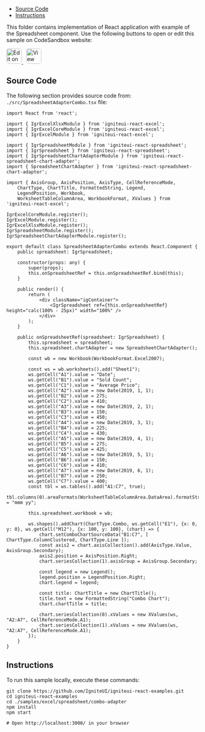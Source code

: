 <!-- WARNING Do not change this file because it wil be auto re-generated from template file: -->
<!-- https://github.com/IgniteUI/igniteui-react-examples/tree/master/sample-template-files/ReadMe.md -->

<!-- ## Table of Contents -->
<!-- - [Sample Preview](#Sample-Preview) -->
- [Source Code](#Source-Code)
- [Instructions](#Instructions)

This folder contains implementation of React application with example of the Spreadsheet component. Use the following buttons to open or edit this sample on CodeSandbox website:

<!-- [Spreadsheet](https://infragistics.com/Reactsite/components/spreadsheet.html) -->

<html lang="en" xmlns="http://www.w3.org/1999/xhtml">
    <body>
        <a target="_blank" href="https://codesandbox.io/s/github/IgniteUI/igniteui-react-examples/tree/master/samples/excel/spreadsheet/combo-adapter?fontsize=14&hidenavigation=1&theme=dark&view=preview&file=/src/SpreadsheetAdapterCombo.tsx" rel="noopener noreferrer">
            <img height="40px" style="border-radius: 0.3rem" alt="Edit on CodeSandbox" src="https://static.infragistics.com/xplatform/images/sandbox/edit.png"/>
        </a>
        <!-- <a target="_blank"
href="https://codesandbox.io/s/github/IgniteUI/igniteui-react-examples/tree/master/samples/maps/geo-map/binding-csv-points?fontsize=14&hidenavigation=1&theme=dark&view=preview">
            <img alt="Edit Sample" src="https://codesandbox.io/static/img/play-codesandbox.svg"/>
        </a> -->
        <a target="_blank" style="margin-left: 0.5rem"
href="https://codesandbox.io/embed/github/IgniteUI/igniteui-react-examples/tree/master/samples/excel/spreadsheet/combo-adapter?fontsize=14&hidenavigation=1&theme=dark&view=preview&file=/src/SpreadsheetAdapterCombo.tsx">
            <img height="40px" style="border-radius: 0.3rem" alt="View on CodeSandbox" src="https://static.infragistics.com/xplatform/images/sandbox/view.png"/>
        </a>
        <!-- <a target="_blank"
href="https://codesandbox.io/embed/github/IgniteUI/igniteui-react-examples/tree/master/samples/maps/geo-map/binding-csv-points?fontsize=14&hidenavigation=1&theme=dark&view=preview">
            <img alt="View on CodeSandbox" src="https://static.infragistics.com/xplatform/images/sandbox/view.png"/>
        </a>
https://codesandbox.io/embed/react-treemap-overview-rtb45
https://codesandbox.io/static/img/play-codesandbox.svg
https://codesandbox.io/embed/react-treemap-overview-rtb45?view=browser -->
    </body>
</html>

<!-- ## Sample Preview -->

<!-- <iframe
  src="https://codesandbox.io/embed/github/IgniteUI/igniteui-react-examples/tree/master/samples/excel/spreadsheet/combo-adapter?fontsize=14&hidenavigation=1&theme=dark&view=preview&file=/src/SpreadsheetAdapterCombo.tsx"
  style="width:100%; height:400px; border:0; border-radius: 4px; overflow:hidden;"
  allow="accelerometer; ambient-light-sensor; camera; encrypted-media; geolocation; gyroscope; hid; microphone; midi; payment; usb; vr"
  sandbox="allow-forms allow-modals allow-popups allow-presentation allow-same-origin allow-scripts"
></iframe> -->

## Source Code

The following section provides source code from:
`./src/SpreadsheetAdapterCombo.tsx` file:

```tsx
import React from 'react';

import { IgrExcelXlsxModule } from 'igniteui-react-excel';
import { IgrExcelCoreModule } from 'igniteui-react-excel';
import { IgrExcelModule } from 'igniteui-react-excel';

import { IgrSpreadsheetModule } from 'igniteui-react-spreadsheet';
import { IgrSpreadsheet } from 'igniteui-react-spreadsheet';
import { IgrSpreadsheetChartAdapterModule } from 'igniteui-react-spreadsheet-chart-adapter';
import { SpreadsheetChartAdapter } from 'igniteui-react-spreadsheet-chart-adapter';

import { AxisGroup, AxisPosition, AxisType, CellReferenceMode,
    ChartType, ChartTitle, FormattedString, Legend,
    LegendPosition, Workbook,
    WorksheetTableColumnArea, WorkbookFormat, XValues } from 'igniteui-react-excel';

IgrExcelCoreModule.register();
IgrExcelModule.register();
IgrExcelXlsxModule.register();
IgrSpreadsheetModule.register();
IgrSpreadsheetChartAdapterModule.register();

export default class SpreadsheetAdapterCombo extends React.Component {
    public spreadsheet: IgrSpreadsheet;

    constructor(props: any) {
        super(props);
        this.onSpreadsheetRef = this.onSpreadsheetRef.bind(this);
    }

    public render() {
        return (
            <div className="igContainer">
                <IgrSpreadsheet ref={this.onSpreadsheetRef} height="calc(100% - 25px)" width="100%" />
            </div>
        );
    }

    public onSpreadsheetRef(spreadsheet: IgrSpreadsheet) {
        this.spreadsheet = spreadsheet;
        this.spreadsheet.chartAdapter = new SpreadsheetChartAdapter();

        const wb = new Workbook(WorkbookFormat.Excel2007);

        const ws = wb.worksheets().add("Sheet1");
        ws.getCell("A1").value = "Date";
        ws.getCell("B1").value = "Sold Count";
        ws.getCell("C1").value = "Average Price";
        ws.getCell("A2").value = new Date(2019, 1, 1);
        ws.getCell("B2").value = 275;
        ws.getCell("C2").value = 410;
        ws.getCell("A3").value = new Date(2019, 2, 1);
        ws.getCell("B3").value = 150;
        ws.getCell("C3").value = 450;
        ws.getCell("A4").value = new Date(2019, 3, 1);
        ws.getCell("B4").value = 225;
        ws.getCell("C4").value = 430;
        ws.getCell("A5").value = new Date(2019, 4, 1);
        ws.getCell("B5").value = 275;
        ws.getCell("C5").value = 425;
        ws.getCell("A6").value = new Date(2019, 5, 1);
        ws.getCell("B6").value = 150;
        ws.getCell("C6").value = 410;
        ws.getCell("A7").value = new Date(2019, 6, 1);
        ws.getCell("B7").value = 250;
        ws.getCell("C7").value = 400;
        const tbl = ws.tables().add("A1:C7", true);
        tbl.columns(0).areaFormats(WorksheetTableColumnArea.DataArea).formatString = "mmm yy";

        this.spreadsheet.workbook = wb;

        ws.shapes().addChart(ChartType.Combo, ws.getCell("E1"), {x: 0, y: 0}, ws.getCell("M12"), {x: 100, y: 100}, (chart) => {
            chart.setComboChartSourceData("B1:C7", [ ChartType.ColumnClustered, ChartType.Line ]);
            const axis2 = chart.axisCollection().add(AxisType.Value, AxisGroup.Secondary);
            axis2.position = AxisPosition.Right;
            chart.seriesCollection(1).axisGroup = AxisGroup.Secondary;

            const legend = new Legend();
            legend.position = LegendPosition.Right;
            chart.legend = legend;

            const title: ChartTitle = new ChartTitle();
            title.text = new FormattedString("Combo Chart");
            chart.chartTitle = title;

            chart.seriesCollection(0).xValues = new XValues(ws, "A2:A7", CellReferenceMode.A1);
            chart.seriesCollection(1).xValues = new XValues(ws, "A2:A7", CellReferenceMode.A1);
        });
    }
}
```

## Instructions
To run this sample locally, execute these commands:

```
git clone https://github.com/IgniteUI/igniteui-react-examples.git
cd igniteui-react-examples
cd ./samples/excel/spreadsheet/combo-adapter
npm install
npm start

# Open http://localhost:3000/ in your browser
```

